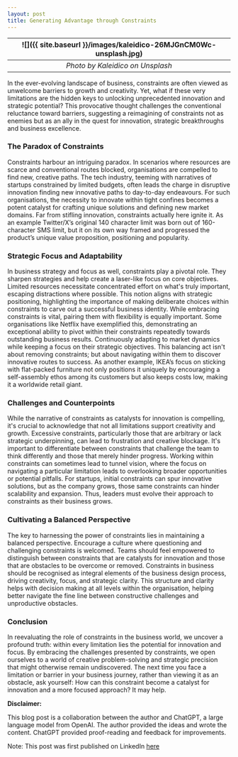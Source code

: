 ```yaml
---
layout: post
title: Generating Advantage through Constraints
---
```


| ![]({{ site.baseurl }}/images/kaleidico-26MJGnCM0Wc-unsplash.jpg) |
| :---------------------------------------------------------------: |
|                 _Photo by Kaleidico on Unsplash_                  |

In the ever-evolving landscape of business, constraints are often viewed as unwelcome barriers to growth and creativity. Yet, what if these very limitations are the hidden keys to unlocking unprecedented innovation and strategic potential? This provocative thought challenges the conventional reluctance toward barriers, suggesting a reimagining of constraints not as enemies but as an ally in the quest for innovation, strategic breakthroughs and business excellence.

### The Paradox of Constraints

Constraints harbour an intriguing paradox. In scenarios where resources are scarce and conventional routes blocked, organisations are compelled to find new, creative paths. The tech industry, teeming with narratives of startups constrained by limited budgets, often leads the charge in disruptive innovation finding new innovative paths to day-to-day endeavours. For such organisations, the necessity to innovate within tight confines becomes a potent catalyst for crafting unique solutions and defining new market domains. Far from stifling innovation, constraints actually here ignite it. As an example Twitter/X’s original 140 character limit was born out of 160-character SMS limit, but it on its own way framed and progressed the product’s unique value proposition, positioning and popularity.

### Strategic Focus and Adaptability

In business strategy and focus as well, constraints play a pivotal role. They sharpen strategies and help create a laser-like focus on core objectives. Limited resources necessitate concentrated effort on what's truly important, escaping distractions where possible. This notion aligns with strategic positioning, highlighting the importance of making deliberate choices within constraints to carve out a successful business identity. While embracing constraints is vital, pairing them with flexibility is equally important. Some organisations like Netflix have exemplified this, demonstrating an exceptional ability to pivot within their constraints repeatedly towards outstanding business results. Continuously adapting to market dynamics while keeping a focus on their strategic objectives. This balancing act isn't about removing constraints; but about navigating within them to discover innovative routes to success. As another example, IKEA’s focus on sticking with flat-packed furniture not only positions it uniquely by encouraging a self-assembly ethos among its customers but also keeps costs low, making it a worldwide retail giant.

### Challenges and Counterpoints

While the narrative of constraints as catalysts for innovation is compelling, it's crucial to acknowledge that not all limitations support creativity and growth. Excessive constraints, particularly those that are arbitrary or lack strategic underpinning, can lead to frustration and creative blockage. It's important to differentiate between constraints that challenge the team to think differently and those that merely hinder progress. Working within constraints can sometimes lead to tunnel vision, where the focus on navigating a particular limitation leads to overlooking broader opportunities or potential pitfalls. For startups, initial constraints can spur innovative solutions, but as the company grows, those same constraints can hinder scalability and expansion. Thus, leaders must evolve their approach to constraints as their business grows.

### Cultivating a Balanced Perspective

The key to harnessing the power of constraints lies in maintaining a balanced perspective. Encourage a culture where questioning and challenging constraints is welcomed. Teams should feel empowered to distinguish between constraints that are catalysts for innovation and those that are obstacles to be overcome or removed. Constraints in business should be recognised as integral elements of the business design process, driving creativity, focus, and strategic clarity. This structure and clarity helps with decision making at all levels within the organisation, helping better navigate the fine line between constructive challenges and unproductive obstacles.

### Conclusion

In reevaluating the role of constraints in the business world, we uncover a profound truth: within every limitation lies the potential for innovation and focus. By embracing the challenges presented by constraints, we open ourselves to a world of creative problem-solving and strategic precision that might otherwise remain undiscovered. The next time you face a limitation or barrier in your business journey, rather than viewing it as an obstacle, ask yourself: How can this constraint become a catalyst for innovation and a more focused approach? It may help.

**Disclaimer:**

This blog post is a collaboration between the author and ChatGPT, a large language model from OpenAI.
The author provided the ideas and wrote the content.
ChatGPT provided proof-reading and feedback for improvements.

Note: This post was first published on LinkedIn [here](https://www.linkedin.com/pulse/generating-advantage-through-constraints-mohit-mehta-fqt9e/)
